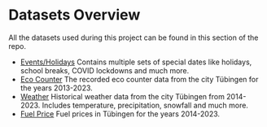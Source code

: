 
# Datasets Overview

All the datasets used during this project can be found in this section of the repo.

- [Events/Holidays](evd/README.md) Contains multiple sets of special dates like holidays, school breaks, COVID lockdowns and much more.
- [Eco Counter](eco/README.md) The recorded eco counter data from the city Tübingen for the years 2013-2023.
- [Weather](wea/README.md) Historical weather data from the city Tübingen from 2014-2023. Includes temperature, precipitation, snowfall and much more.
- [Fuel Price](fue/README.md) Fuel prices in Tübingen for the years 2014-2023.
